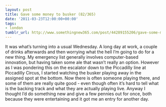 ```yaml
---
layout: post
title: Gave some money to busker (82/365)
date: '2011-03-23T12:00:00+00:00'
tags:
- london
tumblr_url: http://www.somethingnew365.com/post/44289155206/gave-some-money-to-busker-82365
---
```

It was what’s turning into a usual Wednesday. A long day at work, a couple of drinks afterwards and then worrying what the hell I’m going to do for a new thing.
My emergency list generally involves computer-based innovation, but having taken some ale that wasn’t really an option. However as I was pondering this on the escalator down to the Piccadilly line at Piccadilly Circus, I started watching the busker playing away in the assigned spot at the bottom.
Now there is often someone playing there, and some of them are really quite good - even though often it’s hard to tell what is the backing track and what they are actually playing live. Anyway I thought I’d do something new and give a few pennies out for once, both because they were entertaining and it got me an entry for another day.
